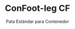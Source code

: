 ---
title: "ConFoot-leg CF"
subtitle: "Pata Estándar para Contenedor"
mainImage: "/images/products/confoot-leg-cf-main.jpg"
gallery:
  - "/images/products/confoot-leg-cf-1.jpg"
  - "/images/products/confoot-leg-cf-2.jpg"
  - "/images/products/confoot-leg-cf-3.jpg"
shortDescription: "ConFoot-leg CF es nuestra solución estándar para patas de contenedores, perfecta para operaciones rutinarias de manipulación de contenedores."
technicalDescription: "La ConFoot-leg CF presenta un diseño robusto optimizado para contenedores estándar, junto a nuestro sistema patentado de fijación para un despliegue rápido."
videoID: "C2KwnEb-npU"
specifications:
  - name: "Peso"
    value: "24 kg"
  - name: "Capacidad de carga"
    value: "34 toneladas"
  - name: "Dimensiones"
    value: "45 × 30 × 25 cm"
  - name: "Material"
    value: "Acero de alta calidad"
  - name: "Rango de altura"
    value: "1.043 mm a 1.448 mm"
price: "3.600 EUR excl. VAT"
priceVAT: "4.356 EUR VAT included"
pricingNotes: "Precios especiales para compras al por mayor disponibles para operadores de flotas. Contáctenos para más detalles."
buyLink: "/contact"
howToUse: |
  1. Fije la pata CF en la esquina del contenedor utilizando el sistema de enganche.
  2. Asegure el mecanismo de bloqueo.
  3. Repita el proceso en todas las esquinas necesarias.
  4. Verifique la estabilidad antes de proceder con las operaciones.
benefits:
  - title: "Eficiencia Operativa"
    description: "Acelera los procesos de manipulación de contenedores, reduciendo el tiempo de carga y descarga."
  - title: "Reducción de Equipos"
    description: "Minimiza la dependencia de grúas y montacargas, disminuyendo los costos operativos."
  - title: "Adaptabilidad"
    description: "Funciona en diversos entornos operativos, desde puertos hasta almacenes."
  - title: "Durabilidad"
    description: "Construida para soportar usos industriales de alta demanda con mantenimiento mínimo."
  - title: "Impacto Ambiental"
    description: "Reduce las emisiones de carbono al eliminar la necesidad de maquinaria pesada que consume combustible."
  - title: "Mejora en Seguridad"
    description: "Estabiliza los contenedores durante la manipulación, reduciendo el riesgo de accidentes y daños a la carga."
articleContent: |
  ## ¿Qué es ConFoot-leg CF?

  ConFoot-leg CF es un sistema moderno y ligero creado para facilitar y hacer más eficiente la manipulación de contenedores. Estas patas de contenedor ofrecen una alternativa portátil y sencilla al uso de maquinaria pesada para la carga y descarga de contenedores estándar. Esta tecnología está diseñada para ser operada por una sola persona, ofreciendo una solución rentable y flexible para diversas industrias.

  ## Cómo Funciona

  ConFoot-leg CF elimina la necesidad de grúas, montacargas u otros equipos voluminosos durante la manipulación de contenedores. Su diseño permite a las empresas reducir costos operativos, ahorrar tiempo y mejorar la flexibilidad logística. Al simplificar el proceso de manejo y transporte de mercancías, ConFoot-leg CF mejora la fiabilidad y eficiencia de la cadena de suministro global.

  ## Funcionamiento de ConFoot-leg CF

  ### Mecanismo Básico

  ConFoot-leg CF utiliza un diseño simple pero eficaz para operar. Las patas se fijan firmemente a las esquinas de contenedores estándar mediante un robusto sistema de abrazadera que garantiza la estabilidad. Fabricadas con materiales ligeros pero duraderos, cada pata pesa tan solo 24 kg, lo que facilita su manejo por una sola persona. El proceso de fijación es eficiente, permitiendo una instalación rápida sin requerir herramientas especiales ni equipos pesados. Una vez colocada, la pata crea una base estable para la carga, descarga o almacenamiento temporal de contenedores.

  La altura de las patas se puede ajustar desde 1.043 mm hasta 1.448 mm. Este rango ajustable se adapta a diversas necesidades operativas, asegurando que el sistema funcione con distintos tamaños de contenedores y en variados entornos. Esta versatilidad facilita la manipulación de contenedores en diferentes configuraciones logísticas, incluyendo puertos y almacenes.

  ### Beneficios del Mecanismo

  1. **Reducción en la Dependencia de Maquinaria Pesada**: ConFoot-leg CF elimina la necesidad de grúas o montacargas, lo que reduce los costos operativos y minimiza el impacto ambiental.
  2. **Mejora en la Seguridad**: El sistema estabiliza los contenedores durante la manipulación, disminuyendo la posibilidad de accidentes o daños.
  3. **Aumento de la Eficiencia**: Gracias a su diseño ligero y fácil instalación, las operaciones pueden agilizarse incluso en áreas con infraestructura limitada.
  4. **Mayor Portabilidad**: Las patas son fáciles de transportar y pueden usarse en ubicaciones remotas, siendo ideales para diversas industrias y aplicaciones.

  El diseño de ConFoot-leg CF simplifica el proceso de manipulación de contenedores mientras ofrece una opción rentable y sostenible ante los desafíos logísticos modernos.

  ## Aplicaciones de ConFoot-leg CF

  ### Dónde se Utiliza ConFoot-leg CF
  ConFoot-leg CF mejora significativamente las operaciones en logística y transporte, transformando la forma en que se manipulan los contenedores. Su diseño ligero y portátil permite cargar, descargar y mover contenedores sin necesidad de grúas o montacargas. Esto resulta especialmente útil en áreas remotas o lugares donde no se dispone de maquinaria pesada, facilitando los procesos y reduciendo costos. Al mismo tiempo, ayuda a que puertos, almacenes y centros de distribución operen de manera más eficiente al reducir el tiempo y el esfuerzo requeridos para la manipulación de contenedores.

  ### Espacios Reducidos Donde No se Pueden Utilizar Grúas
  ConFoot-leg CF es una opción práctica para espacios reducidos donde las grúas no pueden emplearse, como puertos, almacenes y centros de distribución. Proporciona una solución fiable y rentable para la manipulación de contenedores en estos entornos, siendo ideal para negocios que necesitan transportar y almacenar mercancías en lugares remotos.

  ### Construcción Modular y Almacenamiento de Equipos
  ConFoot-leg CF es una elección práctica para proyectos de construcción modular, ofreciendo soluciones confiables para instalaciones temporarias. Los equipos de construcción lo utilizan para almacenar y transportar de forma segura herramientas, maquinaria y materiales prefabricados. Su portabilidad y simplicidad lo hacen óptimo para sitios de construcción que requieren un montaje y desmontaje rápido. Además, garantiza el almacenamiento seguro de equipos empleados en instalaciones sanitarias modulares, permitiendo un despliegue ágil en distintos entornos.

  El diseño adaptable y eficiente de ConFoot-leg CF lo convierte en una opción preferente en diversas industrias, optimizando flujos de trabajo y maximizando el uso de recursos.

  ### Ventajas y Limitaciones

  #### Ventajas

  ConFoot-leg CF ofrece varios beneficios notables en la manipulación de contenedores. Su diseño ligero, con un peso de solo 24 kg por pata, facilita su transporte e instalación. Cada pata soporta hasta 30 toneladas, brindando una estabilidad robusta adecuada para diversas operaciones logísticas. El rango de altura ajustable (1.043 mm–1.448 mm) le permite adaptarse a distintas necesidades de contenedores, aumentando su versatilidad. Su naturaleza portátil reduce la dependencia de maquinaria pesada como grúas o montacargas, lo que se traduce en ahorros significativos y en una mayor eficiencia operativa. Además, su diseño ecológico disminuye las emisiones de carbono, en línea con los esfuerzos de sostenibilidad.

  #### Limitaciones

  A pesar de sus ventajas, ConFoot-leg CF presenta ciertas limitaciones. Solo es compatible con tipos específicos de contenedores, lo que puede restringir su uso en algunos escenarios logísticos. Además, aunque el proceso de instalación manual es sencillo, puede no integrarse de manera óptima en flujos de trabajo altamente automatizados, generando desafíos en operaciones que dependan en gran medida de la mecanización. Estos factores deben evaluarse cuidadosamente al considerar el uso de ConFoot-leg CF en sistemas complejos de cadena de suministro.

  ## Desarrollos Futuros

  ### Investigaciones Actuales
  Los investigadores trabajan para mejorar las capacidades estructurales de ConFoot-leg CF. El objetivo es aumentar su capacidad de carga más allá del límite actual de 30 toneladas para manejar contenedores de mayor peso. También se centran en optimizar la composición del material para hacer el producto aún más duradero sin sacrificar la ligereza y portabilidad. Además, se están desarrollando opciones de personalización para satisfacer necesidades específicas de la industria, como la gestión de contenedores con dimensiones particulares o tipos de carga especializados.

  ### Innovaciones Prospectivas
  Entre los desarrollos futuros de ConFoot-leg CF se contempla la incorporación de tecnología IoT (Internet de las Cosas) para permitir el monitoreo en tiempo real de la estabilidad y posición del contenedor. Esta función posibilitaría a los operadores rastrear remotamente las condiciones del contenedor, mejorando la seguridad y eficiencia. Otra innovación planeada es la automatización, que implica el diseño de patas autoajustables capaces de alinearse y estabilizar los contenedores automáticamente. Esto reduciría la necesidad de ajustes manuales. Dichos avances pretenden minimizar tiempos de inactividad y hacer que los procesos logísticos sean más fluidos.

  Estas actualizaciones tecnológicas permitirán a ConFoot-leg CF seguir siendo referente en el manejo de contenedores, estableciendo nuevos estándares de eficiencia e innovación en la industria logística.
---